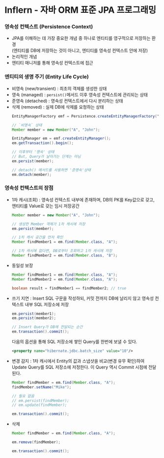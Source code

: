 # Inflern - 자바 ORM 표준 JPA 프로그래밍 

### 영속성 컨텍스트 (Persistence Context)
- JPA를 이해하는 데 가장 중요한 개념 중 하나로 엔티티를 영구적으로 저장하는 환경    
(엔티티를 DB에 저장하는 것이 아니고, 엔티티를 영속성 컨텍스트 안에 저장)
- 논리적인 개념
- 엔티티 매니저를 통해 영속성 컨텍스트에 접근

### 엔티티의 생명 주기 (Entity Life Cycle)
- 비영속 (new/transient) : 최초의 객체를 생성한 상태
- 영속 (managed) : ```persist()```메서드 이후 영속성 컨텍스트에 관리되는 상태
- 준영속 (detached) : 영속성 컨텍스트에서 다시 분리하는 상태 
- 삭제 (removed) : 실제 DB에 삭제를 요청하는 상태
    ```java
    EntityManagerFactory emf = Persistence.createEntityManagerFactory("hello");

    // `비영속` 상태
    Member member = new Member("A", "John");

    EntityManager em = emf.createEntityManager();
    em.getTransaction().begin();

    // 이후부터 '영속' 상태
    // But, Query가 날아가는 단계는 아님
    em.persist(member); 

    // detach() 메서드를 사용하면 '준영속'상태
    em.detach(member);
    ```
### 영속성 컨텍스트의 장점
- 1차 캐시(조회) : 영속성 컨텍스트 내부에 존재하며, DB의 PK를 Key값으로 갖고, 엔티티를 Value로 갖는 임시 저장공간
    ```java
    Member member = new Member("A", "John");

    // 생성한 Member 객체가 1차 캐시에 저장
    em.persist(member); 

    // 1차 캐시 공간을 먼저 확인
    Member findMember1 = em.find(Member.class, "A");

    // 1차 캐시에 없다면, DB로부터 조회하고 1차 캐시에 저장
    Member findMember2 = em.find(Member.class, "B");
    ```
- 동일성 보장
    ```java
    Member findMember1 = em.find(Member.class, "A");
    Member findMember2 = em.find(Member.class, "A");

    boolean result = findMember1 == findMember2; // true
    ```
- 쓰기 지연 : Insert SQL 구문을 작성하되, 커밋 전까지 DB에 날리지 않고 영속성 컨텍스트 내부 SQL 저장소에 저장
    ```java 
    em.persist(member1);    
    em.persist(member2);

    // Insert Query가 DB에 전달되는 순간
    em.transaction().commit();
    ```
    다음의 옵션을 통해 SQL 저장소에 쌓인 Query를 한번에 보낼 수 있다.

    ```xml
    <property name="hibernate.jdbc.batch_size" value="10"/>
    ```
- 변경 감지 : 1차 캐시에서 Entity의 값과 스냅샷을 비교(변경 유무 확인)하여 Update Query를 SQL 저장소에 저정한다. 이 Query 역시 Commit 시점에 전달된다.
    ```java
    Member findMember = em.find(Member.class, "A");
    findMember.setName("Mike");

    // 필요 없음
    // em.persist(findMember);
    // em.update(findMember); 

    em.transaction().commit(); 
    ```
- 삭제
    ```java
    Member findMember = em.find(Member.class, "A");
    
    em.remove(findMember);

    em.transaction().commit();
    ```